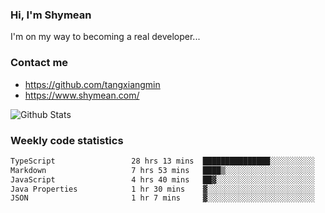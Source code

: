 ### Hi, I'm Shymean

I'm on my way to becoming a real developer...

### Contact me

- <https://github.com/tangxiangmin>
- <https://www.shymean.com/>

![Github Stats](https://github-readme-stats.vercel.app/api?username=tangxiangmin&show_icons=true&theme=dark)


###  Weekly code statistics

<!--START_SECTION:waka-->

```txt
TypeScript                 28 hrs 13 mins  ███████████████░░░░░░░░░░   60.54 %
Markdown                   7 hrs 53 mins   ████▒░░░░░░░░░░░░░░░░░░░░   16.92 %
JavaScript                 4 hrs 40 mins   ██▓░░░░░░░░░░░░░░░░░░░░░░   10.02 %
Java Properties            1 hr 30 mins    ▓░░░░░░░░░░░░░░░░░░░░░░░░   03.23 %
JSON                       1 hr 7 mins     ▓░░░░░░░░░░░░░░░░░░░░░░░░   02.43 %
```

<!--END_SECTION:waka-->